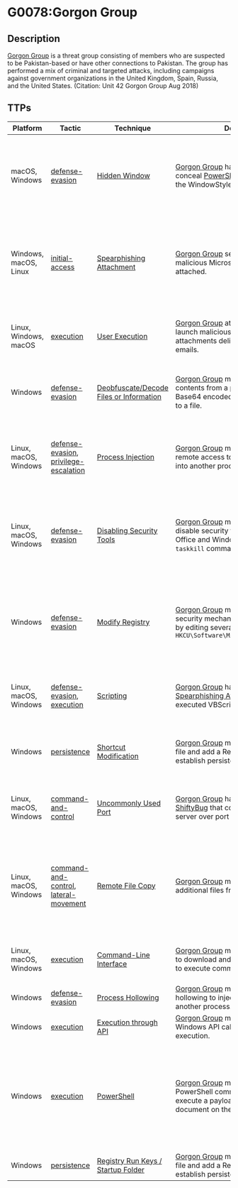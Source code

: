 # G0078:Gorgon Group

## Description

[Gorgon Group](https://attack.mitre.org/groups/G0078) is a threat group consisting of members who are suspected to be Pakistan-based or have other connections to Pakistan. The group has performed a mix of criminal and targeted attacks, including campaigns against government organizations in the United Kingdom, Spain, Russia, and the United States. (Citation: Unit 42 Gorgon Group Aug 2018)

## TTPs

|Platform|Tactic|Technique|Description|Data Sources|
|---|---|---|---|---|
|macOS, Windows|[defense-evasion](https://attack.mitre.org/tactics/defense-evasion/) |[Hidden Window](https://attack.mitre.org/techniques/T1143/) |[Gorgon Group](https://attack.mitre.org/groups/G0078) has used <code>-W Hidden</code> to conceal [PowerShell](https://attack.mitre.org/techniques/T1086) windows by setting the WindowStyle parameter to hidden. |Windows event logs, PowerShell logs, Process command-line parameters, Process monitoring, File monitoring|
|Windows, macOS, Linux|[initial-access](https://attack.mitre.org/tactics/initial-access/) |[Spearphishing Attachment](https://attack.mitre.org/techniques/T1193/) |[Gorgon Group](https://attack.mitre.org/groups/G0078) sent emails to victims with malicious Microsoft Office documents attached. |File monitoring, Packet capture, Network intrusion detection system, Detonation chamber, Email gateway, Mail server|
|Linux, Windows, macOS|[execution](https://attack.mitre.org/tactics/execution/) |[User Execution](https://attack.mitre.org/techniques/T1204/) |[Gorgon Group](https://attack.mitre.org/groups/G0078) attempted to get users to launch malicious Microsoft Office attachments delivered via spearphishing emails. |Anti-virus, Process command-line parameters, Process monitoring|
|Windows|[defense-evasion](https://attack.mitre.org/tactics/defense-evasion/) |[Deobfuscate/Decode Files or Information](https://attack.mitre.org/techniques/T1140/) |[Gorgon Group](https://attack.mitre.org/groups/G0078) malware can decode contents from a payload that was Base64 encoded and write the contents to a file. |File monitoring, Process monitoring, Process command-line parameters|
|Linux, macOS, Windows|[defense-evasion](https://attack.mitre.org/tactics/defense-evasion/), [privilege-escalation](https://attack.mitre.org/tactics/privilege-escalation/) |[Process Injection](https://attack.mitre.org/techniques/T1055/) |[Gorgon Group](https://attack.mitre.org/groups/G0078) malware can download a remote access tool, [ShiftyBug](https://attack.mitre.org/software/S0294), and inject into another process. |API monitoring, Windows Registry, File monitoring, DLL monitoring, Process monitoring, Named Pipes|
|Linux, macOS, Windows|[defense-evasion](https://attack.mitre.org/tactics/defense-evasion/) |[Disabling Security Tools](https://attack.mitre.org/techniques/T1089/) |[Gorgon Group](https://attack.mitre.org/groups/G0078) malware can attempt to disable security features in Microsoft Office and Windows Defender using the <code>taskkill</code> command. |API monitoring, File monitoring, Services, Windows Registry, Process command-line parameters, Anti-virus|
|Windows|[defense-evasion](https://attack.mitre.org/tactics/defense-evasion/) |[Modify Registry](https://attack.mitre.org/techniques/T1112/) |[Gorgon Group](https://attack.mitre.org/groups/G0078) malware can deactivate security mechanisms in Microsoft Office by editing several keys and values under <code>HKCU\Software\Microsoft\Office\</code>. |Windows Registry, File monitoring, Process monitoring, Process command-line parameters, Windows event logs|
|Linux, macOS, Windows|[defense-evasion](https://attack.mitre.org/tactics/defense-evasion/), [execution](https://attack.mitre.org/tactics/execution/) |[Scripting](https://attack.mitre.org/techniques/T1064/) |[Gorgon Group](https://attack.mitre.org/groups/G0078) has used macros in [Spearphishing Attachment](https://attack.mitre.org/techniques/T1193)s as well as executed VBScripts on victim machines. |Process monitoring, File monitoring, Process command-line parameters|
|Windows|[persistence](https://attack.mitre.org/tactics/persistence/) |[Shortcut Modification](https://attack.mitre.org/techniques/T1023/) |[Gorgon Group](https://attack.mitre.org/groups/G0078) malware can create a .lnk file and add a Registry Run key to establish persistence. |File monitoring, Process monitoring, Process command-line parameters|
|Linux, macOS, Windows|[command-and-control](https://attack.mitre.org/tactics/command-and-control/) |[Uncommonly Used Port](https://attack.mitre.org/techniques/T1065/) |[Gorgon Group](https://attack.mitre.org/groups/G0078) has used a variant of [ShiftyBug](https://attack.mitre.org/software/S0294) that communicates with its C2 server over port 6666. |Netflow/Enclave netflow, Process use of network, Process monitoring|
|Linux, macOS, Windows|[command-and-control](https://attack.mitre.org/tactics/command-and-control/), [lateral-movement](https://attack.mitre.org/tactics/lateral-movement/) |[Remote File Copy](https://attack.mitre.org/techniques/T1105/) |[Gorgon Group](https://attack.mitre.org/groups/G0078) malware can download additional files from C2 servers. |File monitoring, Packet capture, Process use of network, Netflow/Enclave netflow, Network protocol analysis, Process monitoring|
|Linux, macOS, Windows|[execution](https://attack.mitre.org/tactics/execution/) |[Command-Line Interface](https://attack.mitre.org/techniques/T1059/) |[Gorgon Group](https://attack.mitre.org/groups/G0078) malware can use cmd.exe to download and execute payloads and to execute commands on the system. |Process monitoring, Process command-line parameters|
|Windows|[defense-evasion](https://attack.mitre.org/tactics/defense-evasion/) |[Process Hollowing](https://attack.mitre.org/techniques/T1093/) |[Gorgon Group](https://attack.mitre.org/groups/G0078) malware can use process hollowing to inject one of its trojans into another process. |Process monitoring, API monitoring|
|Windows|[execution](https://attack.mitre.org/tactics/execution/) |[Execution through API](https://attack.mitre.org/techniques/T1106/) |[Gorgon Group](https://attack.mitre.org/groups/G0078) malware can leverage the Windows API call, CreateProcessA(), for execution. |API monitoring, Process monitoring|
|Windows|[execution](https://attack.mitre.org/tactics/execution/) |[PowerShell](https://attack.mitre.org/techniques/T1086/) |[Gorgon Group](https://attack.mitre.org/groups/G0078) malware can use PowerShell commands to download and execute a payload and open a decoy document on the victim’s machine. |PowerShell logs, Loaded DLLs, DLL monitoring, Windows Registry, File monitoring, Process monitoring, Process command-line parameters|
|Windows|[persistence](https://attack.mitre.org/tactics/persistence/) |[Registry Run Keys / Startup Folder](https://attack.mitre.org/techniques/T1060/) |[Gorgon Group](https://attack.mitre.org/groups/G0078) malware can create a .lnk file and add a Registry Run key to establish persistence. |Windows Registry, File monitoring|
